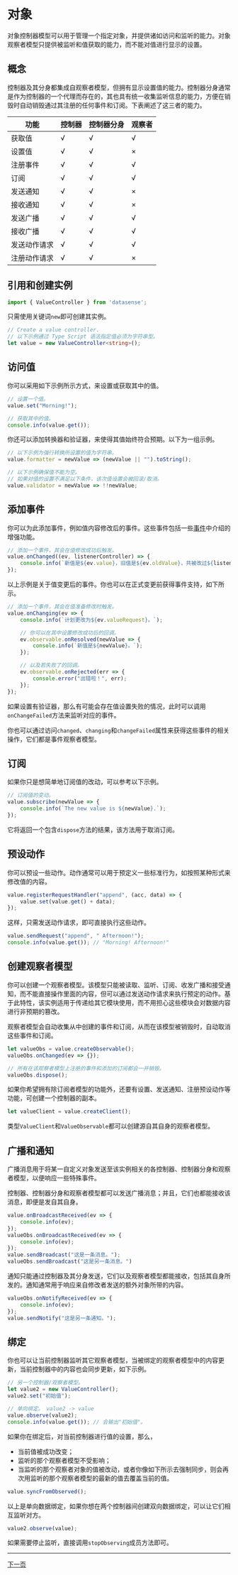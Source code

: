 # 对象

对象控制器模型可以用于管理一个指定对象，并提供诸如访问和监听的能力。对象观察者模型只提供被监听和值获取的能力，而不能对值进行显示的设置。

## 概念

控制器及其分身都集成自观察者模型，但拥有显示设置值的能力。控制器分身通常是作为控制器的一个代理而存在的，其也具有统一收集监听信息的能力，方便在销毁时自动销毁通过其注册的任何事件和订阅。下表阐述了这三者的能力。

| 功能 | 控制器 | 控制器分身 | 观察者 |
| ---------------- | ---------- | ---------- | ---------- |
| 获取值 | √ | √ | √ |
| 设置值 | √ | √ | × |
| 注册事件 | √ | √ | √ |
| 订阅 | √ | √ | √ |
| 发送通知 | √ | √ | × |
| 接收通知 | √ | √ | × |
| 发送广播 | √ | √ | √ |
| 接收广播 | √ | √ | √ |
| 发送动作请求 | √ | √ | √ |
| 注册动作请求 | √ | √ | × |

## 引用和创建实例

```typescript
import { ValueController } from 'datasense';
```

只需使用关键词`new`即可创建其实例。

``` typescript
// Create a value controller.
// 以下示例通过 Type Script 语法指定值必须为字符串型。
let value = new ValueController<string>();
```

## 访问值

你可以采用如下示例所示方式，来设置或获取其中的值。

``` typescript
// 设置一个值。
value.set("Morning!");

// 获取其中的值。
console.info(value.get());
```

你还可以添加转换器和验证器，来使得其值始终符合预期。以下为一组示例。

```typescript
// 以下示例为强行转换所设置的值为字符串。
value.formatter = newValue => (newValue || "").toString();

// 以下示例确保值不能为空。
// 如果对值的设置不满足以下条件，该次值设置会被回滚/取消。
value.validator = newValue => !!newValue;
```

## 添加事件

你可以为此添加事件，例如值内容修改后的事件。这些事件包括一些[事件](../shijian/)中介绍的增强功能。

```typescript
// 添加一个事件，其会在值修改成功后触发。
value.onChanged((ev, listenerController) => {
    console.info(`新值是${ev.value}，旧值是${ev.oldValue}，共被改过${listenerController.count}次。`);
});
```

以上示例是关于值变更后的事件。你也可以在正式变更前获得事件支持，如下所示。

``` typescript
// 添加一个事件，其会在值准备修改时触发。
value.onChanging(ev => {
    console.info(`计划更改为${ev.valueRequest}。`);

    // 你可以在其中设置修改成功后的回调。
    ev.observable.onResolved(newValue => {
        console.info(`新值是${newValue}。`);
    });

    // 以及若失败了的回调。
    ev.observable.onRejected(err => {
        console.error("出错啦！", err);
    });
});
```

如果设置有验证器，那么有可能会存在值设置失败的情况，此时可以调用`onChangeFailed`方法来监听对应的事件。

你也可以通过访问`changed`、`changing`和`changeFailed`属性来获得这些事件的相关操作，它们都是事件观察者模型。

## 订阅

如果你只是想简单地订阅值的改动，可以参考以下示例。

``` typescript
// 订阅值的变动。
value.subscribe(newValue => {
    console.info(`The new value is ${newValue}.`);
});
```

它将返回一个包含`dispose`方法的结果，该方法用于取消订阅。

## 预设动作

你可以预设一些动作。动作通常可以用于预定义一些标准行为，如按照某种形式来修改值的内容。

```typescript
value.registerRequestHandler("append", (acc, data) => {
    value.set(value.get() + data);
});
```

这样，只需发送动作请求，即可直接执行这些动作。

```typescript
value.sendRequest("append", " Afternoon!");
console.info(value.get()); // "Morning! Afternoon!"
```

## 创建观察者模型

你可以创建一个观察者模型。该模型只能被读取、监听、订阅、收发广播和接受通知，而不能直接操作里面的内容，但可以通过发送动作请求来执行预定的动作。基于此特性，该实例适用于传递给其它模块使用，而不用担心这些模块会对数据内容进行非预期的篡改。

观察者模型会自动收集从中创建的事件和订阅，从而在该模型被销毁时，自动取消这些事件和订阅。

```typescript
let valueObs = value.createObservable();
valueObs.onChanged(ev => {});

// 所有在该观察者模型上注册的事件和添加的订阅都会一并销毁。
valueObs.dispose();
```

如果你希望拥有除订阅者模型的功能外，还要有设置、发送通知、注册预设动作等功能，可创建一个控制器的副本。

```typescript
let valueClient = value.createClient();
```

类型`ValueClient`和`ValueObservable`都可以创建源自其自身的观察者模型。

## 广播和通知

广播消息用于将某一自定义对象发送至该实例相关的各控制器、控制器分身和观察者模型，以便响应一些特殊事件。

控制器、控制器分身和观察者模型都可以发送广播消息；并且，它们也都能接收该消息，即便是发自其自身。

```typescript
value.onBroadcastReceived(ev => {
    console.info(ev);
});
valueObs.onBroadcastReceived(ev => {
    console.info(ev);
});
value.sendBroadcast("这是一条消息。");
valueObs.sendBroadcast("这是另一条消息。")
```

通知只能通过控制器及其分身发送，它们以及观察者模型都能接收，包括其自身所发的。通知通常用于响应来自修改者发送的额外对象所带的内容。

```typescript
valueObs.onNotifyReceived(ev => {
    console.info(ev);
});
value.sendNotify("这是另一条通知。");
```

## 绑定

你也可以让当前控制器监听其它观察者模型，当被绑定的观察者模型中的内容更新，当前控制器中的内容也会同步更新，如下示例。

```typescript
// 另一个控制器/观察者模型。
let value2 = new ValueController();
value2.set("初始值");

// 单向绑定。 value2 -> value
value.observe(value2);
console.info(value.get()); // 会输出"初始值"。
```

如果你在绑定后，对当前控制器进行值的设置，那么，

- 当前值被成功改变；
- 监听的那个观察者模型不受影响；
- 当监听的那个观察者对象的值被改动，或者你像如下所示去强制同步，则会再次用监听的那个观察者模型的最新的值去覆盖当前的值。

```typescript
value.syncFromObserved();
```

以上是单向数据绑定，如果你想在两个控制器间创建双向数据绑定，可以让它们相互监听对方。

```typescript
value2.observe(value);
```

如果需要停止监听，直接调用`stopObserving`成员方法即可。

<!-- End -->
---

[下一页](../shuxingjihe/)